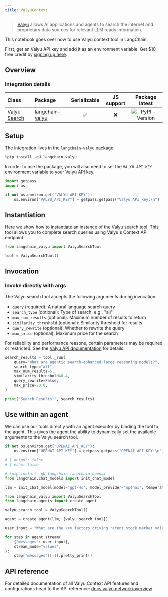 ```yaml
---
title: ValyuContext
---
```


>[Valyu](https://www.valyu.network/) allows AI applications and agents to search the internet and proprietary data sources for relevant LLM ready information.

This notebook goes over how to use Valyu context tool in LangChain.

First, get an Valyu API key and add it as an environment variable. Get $10 free credit  by [signing up here](https://platform.valyu.network/).

## Overview

### Integration details

| Class                                                         | Package                                                        | Serializable | JS support |  Package latest |
|:--------------------------------------------------------------|:---------------------------------------------------------------| :---: | :---: | :---: |
| [Valyu Search](https://github.com/valyu-network/langchain-valyu) | [langchain-valyu](https://pypi.org/project/langchain-valyu/) | ✅ | ❌  |  ![PyPI - Version](https://img.shields.io/pypi/v/langchain-valyu?style=flat-square&label=%20) |

## Setup

The integration lives in the `langchain-valyu` package.

```python
%pip install -qU langchain-valyu
```

In order to use the package, you will also need to set the `VALYU_API_KEY` environment variable to your Valyu API key.

```python
import getpass
import os

if not os.environ.get("VALYU_API_KEY"):
    os.environ["VALYU_API_KEY"] = getpass.getpass("Valyu API key:\n")
```

## Instantiation

Here we show how to instantiate an instance of the Valyu search tool. This tool allows you to complete search queries using Valyu's Context API endpoint.

```python
from langchain_valyu import ValyuSearchTool

tool = ValyuSearchTool()
```

## Invocation

### Invoke directly with args

The Valyu search tool accepts the following arguments during invocation:

- `query` (required): A natural language search query
- `search_type` (optional): Type of search, e.g., "all"
- `max_num_results` (optional): Maximum number of results to return
- `similarity_threshold` (optional): Similarity threshold for results
- `query_rewrite` (optional): Whether to rewrite the query
- `max_price` (optional): Maximum price for the search

For reliability and performance reasons, certain parameters may be required or restricted. See the [Valyu API documentation](https://docs.valyu.network/overview) for details.

```python
search_results = tool._run(
    query="What are agentic search-enhanced large reasoning models?",
    search_type="all",
    max_num_results=5,
    similarity_threshold=0.4,
    query_rewrite=False,
    max_price=20.0,
)

print("Search Results:", search_results)
```

## Use within an agent

We can use our tools directly with an agent executor by binding the tool to the agent. This gives the agent the ability to dynamically set the available arguments to the Valyu search tool.

```python
if not os.environ.get("OPENAI_API_KEY"):
    os.environ["OPENAI_API_KEY"] = getpass.getpass("OPENAI_API_KEY:\n")
```

```python
# | output: false
# | echo: false

# !pip install -qU langchain langchain-openai
from langchain.chat_models import init_chat_model

llm = init_chat_model(model="gpt-4o", model_provider="openai", temperature=0)
```

```python
from langchain_valyu import ValyuSearchTool
from langchain.agents import create_agent

valyu_search_tool = ValyuSearchTool()

agent = create_agent(llm, [valyu_search_tool])

user_input = "What are the key factors driving recent stock market volatility, and how do macroeconomic indicators influence equity prices across different sectors?"

for step in agent.stream(
    {"messages": user_input},
    stream_mode="values",
):
    step["messages"][-1].pretty_print()
```

## API reference

For detailed documentation of all Valyu Context API features and configurations head to the API reference: [docs.valyu.network/overview](https://docs.valyu.network/overview)

